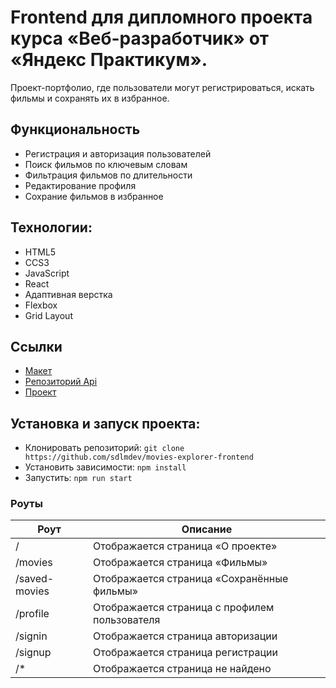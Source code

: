 # Frontend для дипломного проекта курса «Веб-разработчик» от «Яндекс Практикум».

Проект-портфолио, где пользователи могут регистрироваться, искать фильмы и сохранять их в избранное.

## Функциональность
* Регистрация и авторизация пользователей
* Поиск фильмов по ключевым словам
* Фильтрация фильмов по длительности
* Редактирование профиля
* Сохрание фильмов в избранное

## Технологии:
* HTML5
* CCS3
* JavaScript
* React
* Адаптивная верстка
* Flexbox
* Grid Layout

## Ссылки
* [Макет](https://www.figma.com/file/QPOwI2AgQe2uRB7UzNfUy1/Diploma?type=design&node-id=932-3407&t=9HYdW2QUldFwAG1s-0)
* [Репозиторий Api](https://github.com/sdlmdev/movies-explorer-api)
* [Проект](https://sdlmdev.movies.nomoreparties.sbs)

## Установка и запуск проекта:
* Клонировать репозиторий: `git clone https://github.com/sdlmdev/movies-explorer-frontend`
* Установить зависимости: `npm install`
* Запустить: `npm run start`

### Роуты
<table>
  <thead>
    <tr>
      <th>Роут</th>
      <th>Описание</th>
    </tr>
  </thead>
  <tbody>
    <tr>
      <td>/</td>
      <td>Отображается страница «О проекте»</td>
    </tr>
    <tr>
      <td>/movies</td>
      <td>Отображается страница «Фильмы»</td>
    </tr>
    <tr>
      <td>/saved-movies</td>
      <td>Отображается страница «Сохранённые фильмы»</td>
    </tr>
    <tr>
      <td>/profile</td>
      <td>Отображается страница с профилем пользователя</td>
    </tr>
    <tr>
      <td>/signin</td>
      <td>Отображается страница авторизации</td>
    </tr>
    <tr>
      <td>/signup</td>
      <td>Отображается страница регистрации</td>
    </tr>
    <tr>
      <td>/*</td>
      <td>Отображается страница не найдено</td>
    </tr>
  </tbody>
</table>
